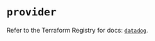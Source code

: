 # `provider`

Refer to the Terraform Registry for docs: [`datadog`](https://registry.terraform.io/providers/datadog/datadog/3.72.0/docs).
